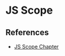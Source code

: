# JS Scope

## References
- [JS Scope Chapter](https://github.com/nashville-software-school/client-side-mastery/blob/master/book-2-the-neophyte/chapters/JS_SCOPE.md)